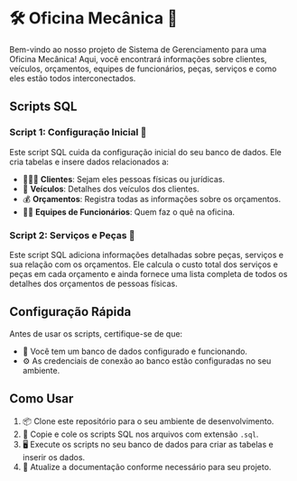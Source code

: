 # 🛠️ Oficina Mecânica 🚗

Bem-vindo ao nosso projeto de Sistema de Gerenciamento para uma Oficina Mecânica! Aqui, você encontrará informações sobre clientes, veículos, orçamentos, equipes de funcionários, peças, serviços e como eles estão todos interconectados.

## Scripts SQL

### Script 1: Configuração Inicial 💼

Este script SQL cuida da configuração inicial do seu banco de dados. Ele cria tabelas e insere dados relacionados a:

- 🧑‍🤝‍🧑 **Clientes**: Sejam eles pessoas físicas ou jurídicas.
- 🚗 **Veículos**: Detalhes dos veículos dos clientes.
- 💰 **Orçamentos**: Registra todas as informações sobre os orçamentos.
- 👷‍♂️ **Equipes de Funcionários**: Quem faz o quê na oficina.

### Script 2: Serviços e Peças 🧰

Este script SQL adiciona informações detalhadas sobre peças, serviços e sua relação com os orçamentos. Ele calcula o custo total dos serviços e peças em cada orçamento e ainda fornece uma lista completa de todos os detalhes dos orçamentos de pessoas físicas.

## Configuração Rápida

Antes de usar os scripts, certifique-se de que:

- 🚀 Você tem um banco de dados configurado e funcionando.
- ⚙️ As credenciais de conexão ao banco estão configuradas no seu ambiente.

## Como Usar

1. 📦 Clone este repositório para o seu ambiente de desenvolvimento.
2. 💾 Copie e cole os scripts SQL nos arquivos com extensão `.sql`.
3. 🖥️ Execute os scripts no seu banco de dados para criar as tabelas e inserir os dados.
4. 📝 Atualize a documentação conforme necessário para seu projeto.




